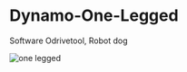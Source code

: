 # Dynamo-One-Legged
Software Odrivetool, Robot dog

![one legged](https://github.com/Lihour21/Dynamo-One-Legged/assets/108794757/d39f70e7-9db4-479f-bd1d-a79b8d8cf5b8)
